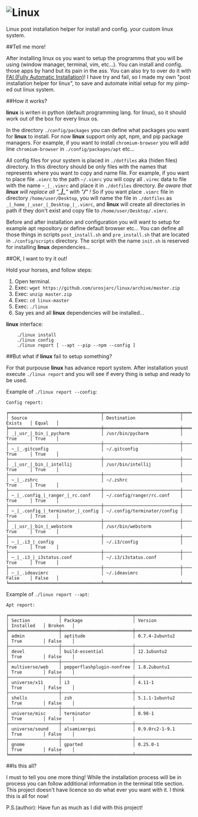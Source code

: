 ![Linux](https://monovm.com/images/unzip-centos.png)
==========
Linux post installation helper for install and config. your custom linux system.

##Tell me more!

After installing linux os you want to setup the programms that you will
be using (window manager, terminal, vim, etc...). You can install and
config. those apps by hand but its pain in the ass. You can also try to
over do it with [FAI (Fully Automatic Installation)](http://fai-project.org/)!
I have try and fail, so I made my own "post installation helper for linux",
to save and automate initial setup for my pimp-ed out linux system.

##How it works?

**linux** is writen in python (default programming lang. for linux), so
it should work out of the box for every linux os.

In the directory `./config/packages` you can define what packages
you want for **linux** to install. For now **linux** support only apt, npm, and pip
package managers. For example, if you want to install `chromium-browser`
you will add line `chromium-browser` in `./config/packages/apt` etc...

All config files for your system is placed in `./dotfiles` aka (hiden files)
directory. In this directory should be only files with the names that
represents where you want to copy and name file. For example, if you
want to place file `.vimrc` to the path `~/.vimrc` you will copy all `.virmc`
data to file with the name `~_|_.vimrc` and place it in `./dotfiles` directory.
*Be aware that **linux** will replace all "**\_|\_**" with "**/**" !*
So if you want place `.vimrc` file in directory `/home/user/Desktop`,
you will name the file in `./dotfiles` as `_|_home_|_user_|_Desktop_|_.vimrc`,
and **linux** will create all directories in path if they don't exist and
copy file to `/home/user/Desktop/.vimrc`.

Before and after installation and configuration you will want
to setup for example apt repository or define default browser etc... 
You can define all those things in scripts `post_install.sh` and `pre_install.sh`
that are located in `./config/scripts` directory. The script with the
name `init.sh` is reserved for installing **linux** dependencies... 

##OK, I want to try it out!

Hold your horses, and follow steps:

1. Open terminal.
2. Exec: `wget https://github.com/urosjarc/linux/archive/master.zip`
3. Exec: `unzip master.zip`
4. Exec: `cd linux-master`
5. Exec: `./linux`
6. Say yes and all **linux** dependencies will be installed...

**linux** interface:
```
    ./linux install
    ./linux config
    ./linux report [ --apt --pip --npm --config ]
```

##But what if **linux** fail to setup something?

For that purpouse **linux** has advance report system. After installation
youst execute `./linux report` and you will see if every thing is setup
and ready to be used.

Example of `./linux report --config`:

```
Config report:

╒═══════════════════════════════════╤═════════════════════════════╤══════════╤═════════╕
│ Source                            │ Destination                 │ Exists   │ Equal   │
╞═══════════════════════════════════╪═════════════════════════════╪══════════╪═════════╡
│ _|_usr_|_bin_|_pycharm            │ /usr/bin/pycharm            │ True     │ True    │
├───────────────────────────────────┼─────────────────────────────┼──────────┼─────────┤
│ ~_|_.gitconfig                    │ ~/.gitconfig                │ True     │ True    │
├───────────────────────────────────┼─────────────────────────────┼──────────┼─────────┤
│ _|_usr_|_bin_|_intellij           │ /usr/bin/intellij           │ True     │ True    │
├───────────────────────────────────┼─────────────────────────────┼──────────┼─────────┤
│ ~_|_.zshrc                        │ ~/.zshrc                    │ True     │ True    │
├───────────────────────────────────┼─────────────────────────────┼──────────┼─────────┤
│ ~_|_.config_|_ranger_|_rc.conf    │ ~/.config/ranger/rc.conf    │ True     │ True    │
├───────────────────────────────────┼─────────────────────────────┼──────────┼─────────┤
│ ~_|_.config_|_terminator_|_config │ ~/.config/terminator/config │ True     │ True    │
├───────────────────────────────────┼─────────────────────────────┼──────────┼─────────┤
│ _|_usr_|_bin_|_webstorm           │ /usr/bin/webstorm           │ True     │ True    │
├───────────────────────────────────┼─────────────────────────────┼──────────┼─────────┤
│ ~_|_.i3_|_config                  │ ~/.i3/config                │ True     │ True    │
├───────────────────────────────────┼─────────────────────────────┼──────────┼─────────┤
│ ~_|_.i3_|_i3status.conf           │ ~/.i3/i3status.conf         │ True     │ True    │
├───────────────────────────────────┼─────────────────────────────┼──────────┼─────────┤
│ ~_|_.ideavimrc                    │ ~/.ideavimrc                │ False    │ False   │
╘═══════════════════════════════════╧═════════════════════════════╧══════════╧═════════╛

```

Example of `./linux report --apt`:

```
Apt report:

╒═══════════════════╤═══════════════════════════╤═════════════════════════════════════╤═════════════╤══════════╕
│ Section           │ Package                   │ Version                             │ Installed   │ Broken   │
╞═══════════════════╪═══════════════════════════╪═════════════════════════════════════╪═════════════╪══════════╡
│ admin             │ aptitude                  │ 0.7.4-2ubuntu2                      │ True        │ False    │
├───────────────────┼───────────────────────────┼─────────────────────────────────────┼─────────────┼──────────┤
│ devel             │ build-essential           │ 12.1ubuntu2                         │ True        │ False    │
├───────────────────┼───────────────────────────┼─────────────────────────────────────┼─────────────┼──────────┤
│ multiverse/web    │ pepperflashplugin-nonfree │ 1.8.2ubuntu1                        │ True        │ False    │
├───────────────────┼───────────────────────────┼─────────────────────────────────────┼─────────────┼──────────┤
│ universe/x11      │ i3                        │ 4.11-1                              │ True        │ False    │
├───────────────────┼───────────────────────────┼─────────────────────────────────────┼─────────────┼──────────┤
│ shells            │ zsh                       │ 5.1.1-1ubuntu2                      │ True        │ False    │
├───────────────────┼───────────────────────────┼─────────────────────────────────────┼─────────────┼──────────┤
│ universe/misc     │ terminator                │ 0.98-1                              │ True        │ False    │
├───────────────────┼───────────────────────────┼─────────────────────────────────────┼─────────────┼──────────┤
│ universe/sound    │ alsamixergui              │ 0.9.0rc2-1-9.1                      │ True        │ False    │
├───────────────────┼───────────────────────────┼─────────────────────────────────────┼─────────────┼──────────┤
│ gnome             │ gparted                   │ 0.25.0-1                            │ True        │ False    │
╘═══════════════════╧═══════════════════════════╧═════════════════════════════════════╧═════════════╧══════════╛
```

##Is this all?

I must to tell you one more thing! While the installation process will
be in process you can follow additional information in the terminal title
section. This project doesn't have licence so do what ever you want with
it. I think this is all for now!

P.S.(author): Have fun as much as I did with this project!

